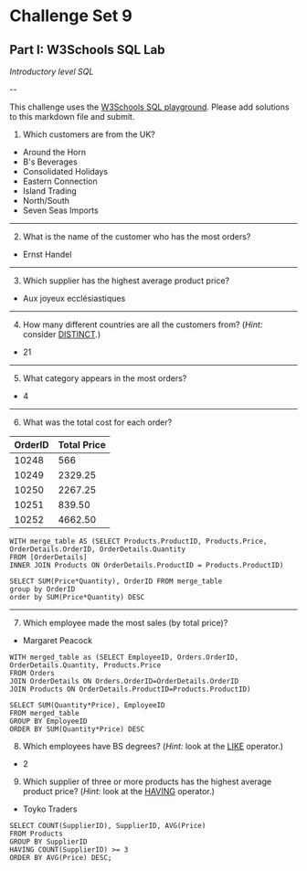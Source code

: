 # Challenge Set 9
## Part I: W3Schools SQL Lab 

*Introductory level SQL*

--

This challenge uses the [W3Schools SQL playground](http://www.w3schools.com/sql/trysql.asp?filename=trysql_select_all). Please add solutions to this markdown file and submit.

1. Which customers are from the UK?  
- Around the Horn
- B's Beverages
- Consolidated Holidays
- Eastern Connection
- Island Trading
- North/South
- Seven Seas Imports
---
2. What is the name of the customer who has the most orders?
- Ernst Handel
---
3. Which supplier has the highest average product price?
- Aux joyeux ecclésiastiques
---
4. How many different countries are all the customers from? (*Hint:* consider [DISTINCT](http://www.w3schools.com/sql/sql_distinct.asp).)
- 21
---
5. What category appears in the most orders?
- 4
---
6. What was the total cost for each order?  

OrderID | Total Price
--------- | ------------
10248 | 566
10249 | 2329.25
10250 | 2267.25
10251 | 839.50
10252 | 4662.50

```
WITH merge_table AS (SELECT Products.ProductID, Products.Price, OrderDetails.OrderID, OrderDetails.Quantity 
FROM [OrderDetails]
INNER JOIN Products ON OrderDetails.ProductID = Products.ProductID)

SELECT SUM(Price*Quantity), OrderID FROM merge_table 
group by OrderID
order by SUM(Price*Quantity) DESC
```
 
---
7. Which employee made the most sales (by total price)?
- Margaret Peacock

```
WITH merged_table as (SELECT EmployeeID, Orders.OrderID, OrderDetails.Quantity, Products.Price 
FROM Orders 
JOIN OrderDetails ON Orders.OrderID=OrderDetails.OrderID
JOIN Products ON OrderDetails.ProductID=Products.ProductID)

SELECT SUM(Quantity*Price), EmployeeID
FROM merged_table
GROUP BY EmployeeID
ORDER BY SUM(Quantity*Price) DESC
```


8. Which employees have BS degrees? (*Hint:* look at the [LIKE](http://www.w3schools.com/sql/sql_like.asp) operator.)
- 2 

9. Which supplier of three or more products has the highest average product price? (*Hint:* look at the [HAVING](http://www.w3schools.com/sql/sql_having.asp) operator.)
-  Toyko Traders

```
SELECT COUNT(SupplierID), SupplierID, AVG(Price)
FROM Products
GROUP BY SupplierID
HAVING COUNT(SupplierID) >= 3
ORDER BY AVG(Price) DESC;
```
